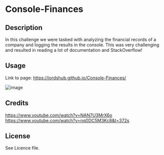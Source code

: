 # Console-Finances

## Description

In this challenge we were tasked with analyzing the financial records of a company and logging the results in the console. This was very challenging and resulted in reading a lot of documentation and StackOverflow!

## Usage

Link to page: https://jordshub.github.io/Console-Finances/

![image](https://user-images.githubusercontent.com/119757179/211416645-84e08859-64c1-4d3f-b9df-ea0c0dabb64f.png)

## Credits

https://www.youtube.com/watch?v=NAN7U3MrX6o
https://www.youtube.com/watch?v=nq0DC5M3Kc8&t=372s

## License

See Licence file.
